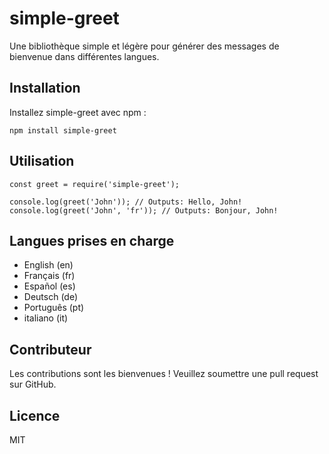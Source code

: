 # simple-greet

Une bibliothèque simple et légère pour générer des messages de bienvenue dans différentes langues.

## Installation

Installez simple-greet avec npm :

 ```
 npm install simple-greet
 
 ```

 
## Utilisation

```
const greet = require('simple-greet');

console.log(greet('John')); // Outputs: Hello, John!
console.log(greet('John', 'fr')); // Outputs: Bonjour, John!
```

## Langues prises en charge

-  English (en)
-  Français (fr)
-  Español (es)
-  Deutsch (de)
-  Português (pt)
-  italiano (it)


## Contributeur

Les contributions sont les bienvenues ! Veuillez soumettre une pull request sur GitHub.

## Licence

MIT